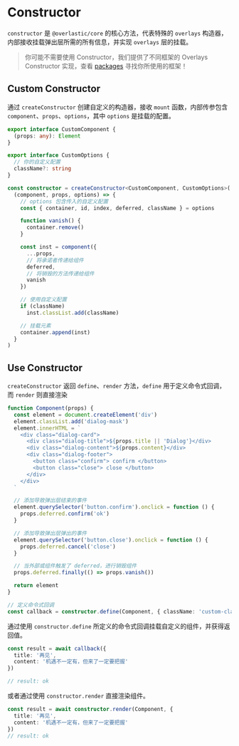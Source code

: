# Constructor

`constructor` 是 `@overlastic/core` 的核心方法，代表特殊的 `overlays` 构造器，内部接收挂载弹出层所需的所有信息，并实现 `overlays` 层的挂载。

> 你可能不需要使用 Constructor，我们提供了不同框架的 Overlays Constructor 实现，查看 [packages](/zh/guide/getting-started#packages) 寻找你所使用的框架！

## Custom Constructor

通过 `createConstructor` 创建自定义的构造器，接收 `mount` 函数，内部传参包含 `component`、`props`、`options`，其中 `options` 是挂载的配置。

```ts
export interface CustomComponent {
  (props: any): Element
}

export interface CustomOptions {
  // 你的自定义配置
  className?: string
}

const constructor = createConstructor<CustomComponent, CustomOptions>(
  (component, props, options) => {
    // options 包含传入的自定义配置
    const { container, id, index, deferred, className } = options

    function vanish() {
      container.remove()
    }

    const inst = component({
      ...props,
      // 将承诺者传递给组件
      deferred,
      // 将销毁的方法传递给组件
      vanish
    })

    // 使用自定义配置
    if (className)
      inst.classList.add(className)

    // 挂载元素
    container.append(inst)
  }
)
```

## Use Constructor

`createConstructor` 返回 `define`、`render` 方法，`define` 用于定义命令式回调，而 `render` 则直接渲染

```ts
function Component(props) {
  const element = document.createElement('div')
  element.classList.add('dialog-mask')
  element.innerHTML = `
    <div class="dialog-card">
      <div class="dialog-title">${props.title || 'Dialog'}</div>
      <div class="dialog-content">${props.content}</div>
      <div class="dialog-footer">
        <button class="confirm"> confirm </button>
        <button class="close"> close </button>
      </div>
    </div>
  `

  // 添加导致弹出层结束的事件
  element.querySelector('button.confirm').onclick = function () {
    props.deferred.confirm('ok')
  }

  // 添加导致弹出层弹出的事件
  element.querySelector('button.close').onclick = function () {
    props.deferred.cancel('close')
  }

  // 当外部或组件触发了 deferred，进行销毁组件
  props.deferred.finally(() => props.vanish())

  return element
}

// 定义命令式回调
const callback = constructor.define(Component, { className: 'custom-class' })
```

通过使用 `constructor.define` 所定义的命令式回调挂载自定义的组件，并获得返回值。

```ts
const result = await callback({
  title: '再见',
  content: '机遇不一定有，但来了一定要把握'
})

// result: ok
```

或者通过使用 `constructor.render` 直接渲染组件。

```ts
const result = await constructor.render(Component, {
  title: '再见',
  content: '机遇不一定有，但来了一定要把握'
})
// result: ok
```
